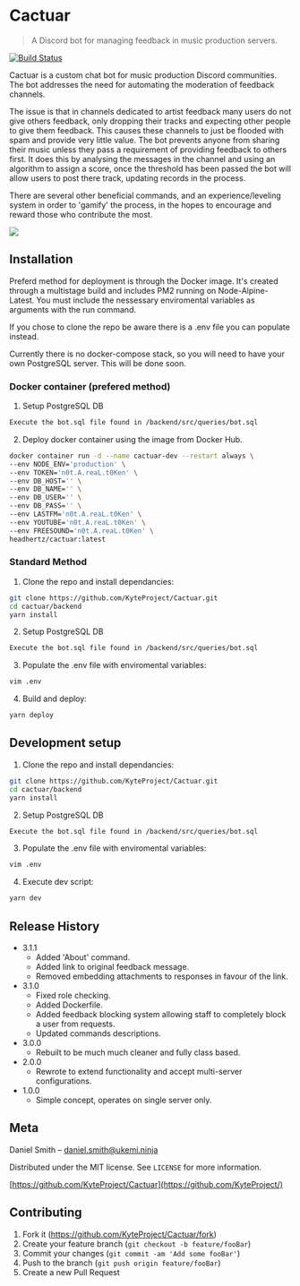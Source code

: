 # Cactuar
> A Discord bot for managing feedback in music production servers.

[![Build Status][travis-image]][travis-url]

Cactuar is a custom chat bot for music production Discord communities. The bot addresses the need for automating the moderation of feedback channels.

The issue is that in channels dedicated to artist feedback many users do not give others feedback, only dropping their tracks and expecting other people to give them feedback. This causes these channels to just be flooded with spam and provide very little value. The bot prevents anyone from sharing their music unless they pass a requirement of providing feedback to others first. It does this by analysing the messages in the channel and using an algorithm to assign a score, once the threshold has been passed the bot will allow users to post there track, updating records in the process.

There are several other beneficial commands, and an experience/leveling system in order to 'gamify' the process, in the hopes to encourage and reward those who contribute the most.

![](header.png)

## Installation

Preferd method for deployment is through the Docker image. It's created through a multistage build and includes PM2 running on Node-Alpine-Latest. You must include the nessessary enviromental variables as arguments with the run command.

If you chose to clone the repo be aware there is a .env file you can populate instead.

Currently there is no docker-compose stack, so you will need to have your own PostgreSQL server. This will be done soon.

### Docker container (prefered method)

1) Setup PostgreSQL DB

```sh
Execute the bot.sql file found in /backend/src/queries/bot.sql
```

2) Deploy docker container using the image from Docker Hub.

```sh
docker container run -d --name cactuar-dev --restart always \
--env NODE_ENV='production' \
--env TOKEN='n0t.A.reaL.t0Ken' \
--env DB_HOST='' \
--env DB_NAME='' \
--env DB_USER='' \
--env DB_PASS='' \
--env LASTFM='n0t.A.reaL.t0Ken' \
--env YOUTUBE='n0t.A.reaL.t0Ken' \
--env FREESOUND='n0t.A.reaL.t0Ken' \
headhertz/cactuar:latest
```

### Standard Method

1) Clone the repo and install dependancies:

```sh
git clone https://github.com/KyteProject/Cactuar.git
cd cactuar/backend
yarn install
```

2) Setup PostgreSQL DB

```sh
Execute the bot.sql file found in /backend/src/queries/bot.sql
```

3) Populate the .env file with enviromental variables:

```sh
vim .env
```

4) Build and deploy:

```sh
yarn deploy
```

## Development setup

1) Clone the repo and install dependancies:

```sh
git clone https://github.com/KyteProject/Cactuar.git
cd cactuar/backend
yarn install
```

2) Setup PostgreSQL DB

```sh
Execute the bot.sql file found in /backend/src/queries/bot.sql
```

3) Populate the .env file with enviromental variables:

```sh
vim .env
```

4) Execute dev script:

```sh
yarn dev
```

## Release History

* 3.1.1
    * Added 'About' command.
    * Added link to original feedback message.
    * Removed embedding attachments to responses in favour of the link.
* 3.1.0
    * Fixed role checking.
    * Added Dockerfile.
    * Added feedback blocking system allowing staff to completely block a user from requests.
    * Updated commands descriptions.
* 3.0.0
    * Rebuilt to be much much cleaner and fully class based.
* 2.0.0
    * Rewrote to extend functionality and accept multi-server configurations.
* 1.0.0
    * Simple concept, operates on single server only.

## Meta

Daniel Smith – daniel.smith@ukemi.ninja

Distributed under the MIT license. See ``LICENSE`` for more information.

[https://github.com/KyteProject/Cactuar](https://github.com/KyteProject/)

## Contributing

1. Fork it (<https://github.com/KyteProject/Cactuar/fork>)
2. Create your feature branch (`git checkout -b feature/fooBar`)
3. Commit your changes (`git commit -am 'Add some fooBar'`)
4. Push to the branch (`git push origin feature/fooBar`)
5. Create a new Pull Request

<!-- Markdown link & img dfn's -->
[travis-image]: https://img.shields.io/travis/dbader/node-datadog-metrics/master.svg?style=flat-square
[travis-url]: https://travis-ci.org/dbader/node-datadog-metrics
